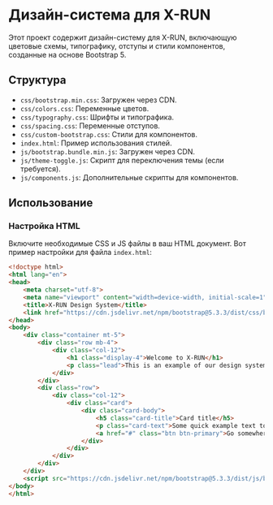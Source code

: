 # Дизайн-система для X-RUN

Этот проект содержит дизайн-систему для X-RUN, включающую цветовые схемы, типографику, отступы и стили компонентов, созданные на основе Bootstrap 5.

## Структура

- `css/bootstrap.min.css`: Загружен через CDN.
- `css/colors.css`: Переменные цветов.
- `css/typography.css`: Шрифты и типографика.
- `css/spacing.css`: Переменные отступов.
- `css/custom-bootstrap.css`: Стили для компонентов.
- `index.html`: Пример использования стилей.
- `js/bootstrap.bundle.min.js`: Загружен через CDN.
- `js/theme-toggle.js`: Скрипт для переключения темы (если требуется).
- `js/components.js`: Дополнительные скрипты для компонентов.

## Использование

### Настройка HTML

Включите необходимые CSS и JS файлы в ваш HTML документ. Вот пример настройки для файла `index.html`:

```html
<!doctype html>
<html lang="en">
<head>
    <meta charset="utf-8">
    <meta name="viewport" content="width=device-width, initial-scale=1">
    <title>X-RUN Design System</title>
    <link href="https://cdn.jsdelivr.net/npm/bootstrap@5.3.3/dist/css/bootstrap.min.css" rel="stylesheet" integrity="sha384-QWTKZyjpPEjISv5WaRU9OFeRpok6YctnYmDr5pNlyT2bRjXh0JMhjY6hW+ALEwIH" crossorigin="anonymous">
</head>
<body>
    <div class="container mt-5">
        <div class="row mb-4">
            <div class="col-12">
                <h1 class="display-4">Welcome to X-RUN</h1>
                <p class="lead">This is an example of our design system using Bootstrap.</p>
            </div>
        </div>
        <div class="row">
            <div class="col-12">
                <div class="card">
                    <div class="card-body">
                        <h5 class="card-title">Card title</h5>
                        <p class="card-text">Some quick example text to build on the card title and make up the bulk of the card's content.</p>
                        <a href="#" class="btn btn-primary">Go somewhere</a>
                    </div>
                </div>
            </div>
        </div>
    </div>
    <script src="https://cdn.jsdelivr.net/npm/bootstrap@5.3.3/dist/js/bootstrap.bundle.min.js" integrity="sha384-YvpcrYf0tY3lHB60NNkmXc5s9fDVZLESaAA55NDzOxhy9GkcIdslK1eN7N6jIeHz" crossorigin="anonymous"></script>
</body>
</html>
